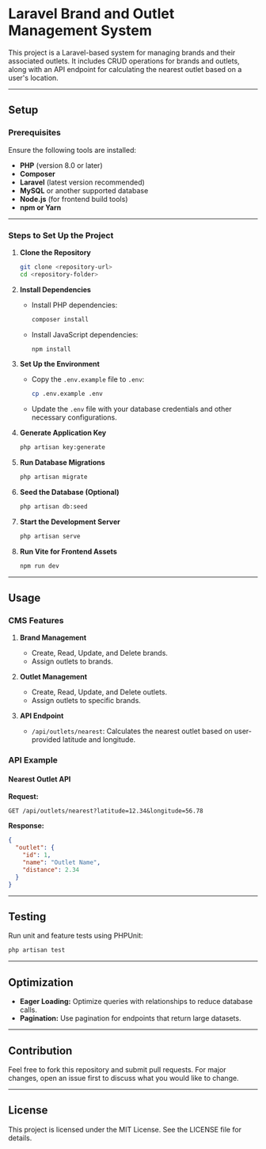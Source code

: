 # Laravel Brand and Outlet Management System

This project is a Laravel-based system for managing brands and their associated outlets. It includes CRUD operations for brands and outlets, along with an API endpoint for calculating the nearest outlet based on a user's location.

---

## Setup

### Prerequisites

Ensure the following tools are installed:
- **PHP** (version 8.0 or later)
- **Composer**
- **Laravel** (latest version recommended)
- **MySQL** or another supported database
- **Node.js** (for frontend build tools)
- **npm or Yarn**

---

### Steps to Set Up the Project

1. **Clone the Repository**
   ```bash
   git clone <repository-url>
   cd <repository-folder>
   ```

2. **Install Dependencies**
   - Install PHP dependencies:
     ```bash
     composer install
     ```
   - Install JavaScript dependencies:
     ```bash
     npm install
     ```

3. **Set Up the Environment**
   - Copy the `.env.example` file to `.env`:
     ```bash
     cp .env.example .env
     ```
   - Update the `.env` file with your database credentials and other necessary configurations.

4. **Generate Application Key**
   ```bash
   php artisan key:generate
   ```

5. **Run Database Migrations**
   ```bash
   php artisan migrate
   ```

6. **Seed the Database (Optional)**
   ```bash
   php artisan db:seed
   ```

7. **Start the Development Server**
   ```bash
   php artisan serve
   ```

8. **Run Vite for Frontend Assets**
   ```bash
   npm run dev
   ```

---

## Usage

### CMS Features

1. **Brand Management**
   - Create, Read, Update, and Delete brands.
   - Assign outlets to brands.

2. **Outlet Management**
   - Create, Read, Update, and Delete outlets.
   - Assign outlets to specific brands.

3. **API Endpoint**
   - `/api/outlets/nearest`: Calculates the nearest outlet based on user-provided latitude and longitude.

### API Example

#### Nearest Outlet API
**Request:**
```http
GET /api/outlets/nearest?latitude=12.34&longitude=56.78
```

**Response:**
```json
{
  "outlet": {
    "id": 1,
    "name": "Outlet Name",
    "distance": 2.34
  }
}
```

---

## Testing

Run unit and feature tests using PHPUnit:
```bash
php artisan test
```

---

## Optimization

- **Eager Loading:** Optimize queries with relationships to reduce database calls.
- **Pagination:** Use pagination for endpoints that return large datasets.

---

## Contribution

Feel free to fork this repository and submit pull requests. For major changes, open an issue first to discuss what you would like to change.

---

## License

This project is licensed under the MIT License. See the LICENSE file for details.

